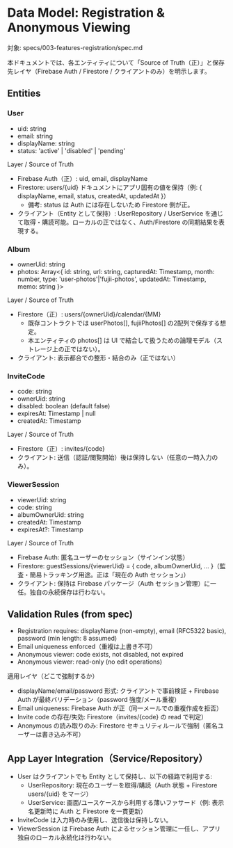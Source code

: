 # Data Model: Registration & Anonymous Viewing

対象: specs/003-features-registration/spec.md

本ドキュメントでは、各エンティティについて「Source of Truth（正）」と保存先レイヤ（Firebase Auth / Firestore / クライアントのみ）を明示します。

## Entities

### User
- uid: string
- email: string
- displayName: string
- status: 'active' | 'disabled' | 'pending'

Layer / Source of Truth
- Firebase Auth（正）: uid, email, displayName
- Firestore: users/{uid} ドキュメントにアプリ固有の値を保持（例: { displayName, email, status, createdAt, updatedAt }）
	- 備考: status は Auth には存在しないため Firestore 側が正。
- クライアント（Entity として保持）: UserRepository / UserService を通じて取得・購読可能。ローカルの正ではなく、Auth/Firestore の同期結果を表現する。

### Album
- ownerUid: string
- photos: Array<{ id: string, url: string, capturedAt: Timestamp, month: number, type: 'user-photos'|'fujii-photos', updatedAt: Timestamp, memo: string }>

Layer / Source of Truth
- Firestore（正）: users/{ownerUid}/calendar/{MM}
	- 既存コントラクトでは userPhotos[], fujiiPhotos[] の2配列で保存する想定。
	- 本エンティティの photos[] は UI で結合して扱うための論理モデル（ストレージ上の正ではない）。
- クライアント: 表示都合での整形・結合のみ（正ではない）

### InviteCode
- code: string
- ownerUid: string
- disabled: boolean (default false)
- expiresAt: Timestamp | null
- createdAt: Timestamp

Layer / Source of Truth
- Firestore（正）: invites/{code}
- クライアント: 送信（認証/閲覧開始）後は保持しない（任意の一時入力のみ）。

### ViewerSession
- viewerUid: string
- code: string
- albumOwnerUid: string
- createdAt: Timestamp
- expiresAt?: Timestamp

Layer / Source of Truth
- Firebase Auth: 匿名ユーザーのセッション（サインイン状態）
- Firestore: guestSessions/{viewerUid} = { code, albumOwnerUid, ... }（監査・簡易トラッキング用途。正は「現在の Auth セッション」）
- クライアント: 保持は Firebase パッケージ（Auth セッション管理）に一任。独自の永続保存は行わない。

## Validation Rules (from spec)
- Registration requires: displayName (non-empty), email (RFC5322 basic), password (min length: 8 assumed)
- Email uniqueness enforced（重複は上書き不可）
- Anonymous viewer: code exists, not disabled, not expired
- Anonymous viewer: read-only (no edit operations)

適用レイヤ（どこで強制するか）
- displayName/email/password 形式: クライアントで事前検証 + Firebase Auth が最終バリデーション（password 強度/メール重複）
- Email uniqueness: Firebase Auth が正（同一メールでの重複作成を拒否）
- Invite code の存在/失効: Firestore（invites/{code} の read で判定）
- Anonymous の読み取りのみ: Firestore セキュリティルールで強制（匿名ユーザーは書き込み不可）

## App Layer Integration（Service/Repository）
- User はクライアントでも Entity として保持し、以下の経路で利用する:
	- UserRepository: 現在のユーザーを取得/購読（Auth 状態 + Firestore users/{uid} をマージ）
	- UserService: 画面/ユースケースから利用する薄いファサード（例: 表示名更新時に Auth と Firestore を一貫更新）
- InviteCode は入力時のみ使用し、送信後は保持しない。
- ViewerSession は Firebase Auth によるセッション管理に一任し、アプリ独自のローカル永続化は行わない。
